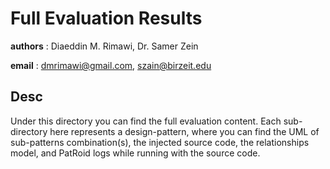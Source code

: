# Full Evaluation Results

__authors__ : Diaeddin M. Rimawi, Dr. Samer Zein

__email__ : dmrimawi@gmail.com, szain@birzeit.edu


## Desc

Under this directory you can find the full evaluation content. Each sub-directory here represents a design-pattern, where you can find the UML of sub-patterns combination(s), the injected source code, the relationships model, and PatRoid logs while running with the source code.
